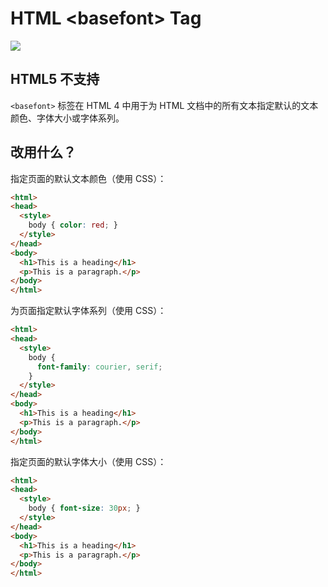HTML \<basefont> Tag
===


[![](https://shields.io/badge/HTML5-已废弃-yellow?logo=HTML5)](https://caniuse.com/?search=<acronym>)

## HTML5 不支持

`<basefont>` 标签在 HTML 4 中用于为 HTML 文档中的所有文本指定默认的文本颜色、字体大小或字体系列。

## 改用什么？

指定页面的默认文本颜色（使用 CSS）：

```html idoc:preview:iframe
<html>
<head>
  <style>
    body { color: red; }
  </style>
</head>
<body>
  <h1>This is a heading</h1>
  <p>This is a paragraph.</p>
</body>
</html>
```


为页面指定默认字体系列（使用 CSS）：

```html idoc:preview:iframe
<html>
<head>
  <style>
    body {
      font-family: courier, serif;
    }
  </style>
</head>
<body>
  <h1>This is a heading</h1>
  <p>This is a paragraph.</p>
</body>
</html>
```

指定页面的默认字体大小（使用 CSS）：

```html idoc:preview:iframe
<html>
<head>
  <style>
    body { font-size: 30px; }
  </style>
</head>
<body>
  <h1>This is a heading</h1>
  <p>This is a paragraph.</p>
</body>
</html>
```
